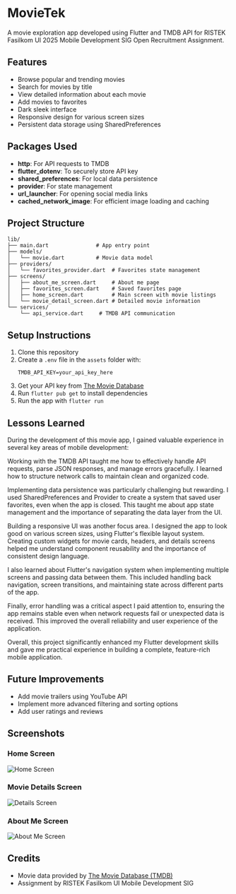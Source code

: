 # MovieTek

A movie exploration app developed using Flutter and TMDB API for RISTEK Fasilkom UI 2025 Mobile Development SIG Open Recruitment Assignment.

## Features

- Browse popular and trending movies
- Search for movies by title
- View detailed information about each movie
- Add movies to favorites
- Dark sleek interface
- Responsive design for various screen sizes
- Persistent data storage using SharedPreferences

## Packages Used

- **http**: For API requests to TMDB
- **flutter_dotenv**: To securely store API key
- **shared_preferences**: For local data persistence 
- **provider**: For state management
- **url_launcher**: For opening social media links
- **cached_network_image**: For efficient image loading and caching

## Project Structure

```
lib/
├── main.dart               # App entry point
├── models/
│   └── movie.dart          # Movie data model
├── providers/
│   └── favorites_provider.dart  # Favorites state management
├── screens/
│   ├── about_me_screen.dart     # About me page
│   ├── favorites_screen.dart    # Saved favorites page
│   ├── home_screen.dart         # Main screen with movie listings
│   └── movie_detail_screen.dart # Detailed movie information
└── services/
    └── api_service.dart     # TMDB API communication
```

## Setup Instructions

1. Clone this repository
2. Create a `.env` file in the `assets` folder with:
   ```
   TMDB_API_KEY=your_api_key_here
   ```
3. Get your API key from [The Movie Database](https://www.themoviedb.org/settings/api)
4. Run `flutter pub get` to install dependencies
5. Run the app with `flutter run`

## Lessons Learned

During the development of this movie app, I gained valuable experience in several key areas of mobile development:

Working with the TMDB API taught me how to effectively handle API requests, parse JSON responses, and manage errors gracefully. I learned how to structure network calls to maintain clean and organized code.

Implementing data persistence was particularly challenging but rewarding. I used SharedPreferences and Provider to create a system that saved user favorites, even when the app is closed. This taught me about app state management and the importance of separating the data layer from the UI.

Building a responsive UI was another focus area. I designed the app to look good on various screen sizes, using Flutter's flexible layout system. Creating custom widgets for movie cards, headers, and details screens helped me understand component reusability and the importance of consistent design language.

I also learned about Flutter's navigation system when implementing multiple screens and passing data between them. This included handling back navigation, screen transitions, and maintaining state across different parts of the app.

Finally, error handling was a critical aspect I paid attention to, ensuring the app remains stable even when network requests fail or unexpected data is received. This improved the overall reliability and user experience of the application.

Overall, this project significantly enhanced my Flutter development skills and gave me practical experience in building a complete, feature-rich mobile application.

## Future Improvements

- Add movie trailers using YouTube API
- Implement more advanced filtering and sorting options
- Add user ratings and reviews

## Screenshots

### Home Screen  
![Home Screen](assets/images/homescreen.png)

### Movie Details Screen  
![Details Screen](assets/images/detailmovie.png)

### About Me Screen  
![About Me Screen](assets/images/aboutme.png)

## Credits

- Movie data provided by [The Movie Database (TMDB)](https://www.themoviedb.org/)
- Assignment by RISTEK Fasilkom UI Mobile Development SIG
